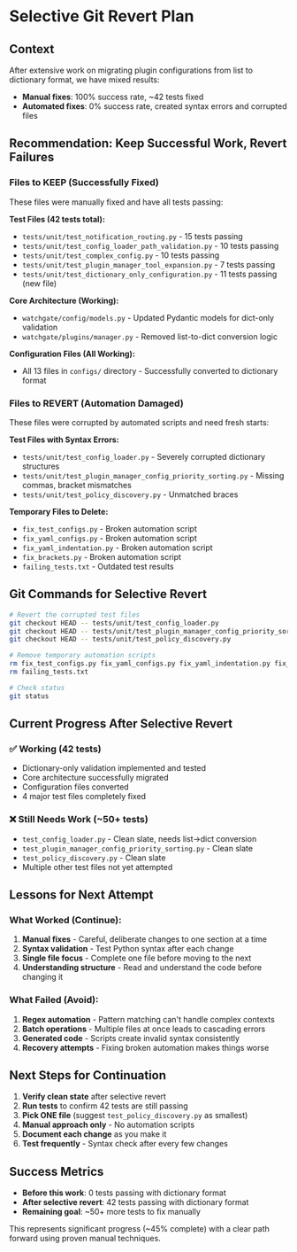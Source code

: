 # Selective Git Revert Plan

## Context
After extensive work on migrating plugin configurations from list to dictionary format, we have mixed results:
- **Manual fixes**: 100% success rate, ~42 tests fixed
- **Automated fixes**: 0% success rate, created syntax errors and corrupted files

## Recommendation: Keep Successful Work, Revert Failures

### Files to KEEP (Successfully Fixed)
These files were manually fixed and have all tests passing:

**Test Files (42 tests total):**
- `tests/unit/test_notification_routing.py` - 15 tests passing
- `tests/unit/test_config_loader_path_validation.py` - 10 tests passing  
- `tests/unit/test_complex_config.py` - 10 tests passing
- `tests/unit/test_plugin_manager_tool_expansion.py` - 7 tests passing
- `tests/unit/test_dictionary_only_configuration.py` - 11 tests passing (new file)

**Core Architecture (Working):**
- `watchgate/config/models.py` - Updated Pydantic models for dict-only validation
- `watchgate/plugins/manager.py` - Removed list-to-dict conversion logic

**Configuration Files (All Working):**
- All 13 files in `configs/` directory - Successfully converted to dictionary format

### Files to REVERT (Automation Damaged)
These files were corrupted by automated scripts and need fresh starts:

**Test Files with Syntax Errors:**
- `tests/unit/test_config_loader.py` - Severely corrupted dictionary structures
- `tests/unit/test_plugin_manager_config_priority_sorting.py` - Missing commas, bracket mismatches
- `tests/unit/test_policy_discovery.py` - Unmatched braces

**Temporary Files to Delete:**
- `fix_test_configs.py` - Broken automation script
- `fix_yaml_configs.py` - Broken automation script  
- `fix_yaml_indentation.py` - Broken automation script
- `fix_brackets.py` - Broken automation script
- `failing_tests.txt` - Outdated test results

## Git Commands for Selective Revert

```bash
# Revert the corrupted test files
git checkout HEAD -- tests/unit/test_config_loader.py
git checkout HEAD -- tests/unit/test_plugin_manager_config_priority_sorting.py  
git checkout HEAD -- tests/unit/test_policy_discovery.py

# Remove temporary automation scripts
rm fix_test_configs.py fix_yaml_configs.py fix_yaml_indentation.py fix_brackets.py
rm failing_tests.txt

# Check status
git status
```

## Current Progress After Selective Revert

### ✅ Working (42 tests)
- Dictionary-only validation implemented and tested
- Core architecture successfully migrated
- Configuration files converted
- 4 major test files completely fixed

### ❌ Still Needs Work (~50+ tests)
- `test_config_loader.py` - Clean slate, needs list→dict conversion
- `test_plugin_manager_config_priority_sorting.py` - Clean slate  
- `test_policy_discovery.py` - Clean slate
- Multiple other test files not yet attempted

## Lessons for Next Attempt

### What Worked (Continue):
1. **Manual fixes** - Careful, deliberate changes to one section at a time
2. **Syntax validation** - Test Python syntax after each change
3. **Single file focus** - Complete one file before moving to the next
4. **Understanding structure** - Read and understand the code before changing it

### What Failed (Avoid):
1. **Regex automation** - Pattern matching can't handle complex contexts
2. **Batch operations** - Multiple files at once leads to cascading errors
3. **Generated code** - Scripts create invalid syntax consistently
4. **Recovery attempts** - Fixing broken automation makes things worse

## Next Steps for Continuation

1. **Verify clean state** after selective revert
2. **Run tests** to confirm 42 tests are still passing
3. **Pick ONE file** (suggest `test_policy_discovery.py` as smallest)
4. **Manual approach only** - No automation scripts
5. **Document each change** as you make it
6. **Test frequently** - Syntax check after every few changes

## Success Metrics
- **Before this work**: 0 tests passing with dictionary format
- **After selective revert**: 42 tests passing with dictionary format  
- **Remaining goal**: ~50+ more tests to fix manually

This represents significant progress (~45% complete) with a clear path forward using proven manual techniques.